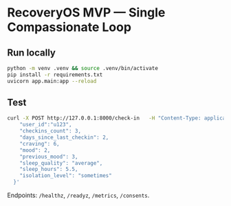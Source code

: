 # RecoveryOS MVP — Single Compassionate Loop

## Run locally

```bash
python -m venv .venv && source .venv/bin/activate
pip install -r requirements.txt
uvicorn app.main:app --reload
```

## Test

```bash
curl -X POST http://127.0.0.1:8000/check-in   -H "Content-Type: application/json"   -d '{
    "user_id":"u123",
    "checkins_count": 3,
    "days_since_last_checkin": 2,
    "craving": 6,
    "mood": 2,
    "previous_mood": 3,
    "sleep_quality": "average",
    "sleep_hours": 5.5,
    "isolation_level": "sometimes"
  }'
```

Endpoints: `/healthz`, `/readyz`, `/metrics`, `/consents`.
